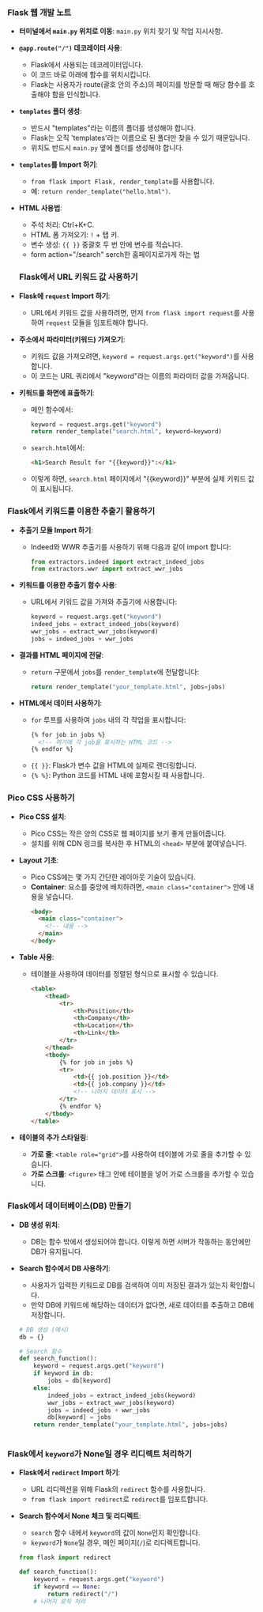 ### Flask 웹 개발 노트

- **터미널에서 `main.py` 위치로 이동**: 
  `main.py` 위치 찾기 및 작업 지시사항.

- **`@app.route("/")` 데코레이터 사용**: 
  - Flask에서 사용되는 데코레이터입니다.
  - 이 코드 바로 아래에 함수를 위치시킵니다.
  - Flask는 사용자가 route(괄호 안의 주소)의 페이지를 방문할 때 해당 함수를 호출해야 함을 인식합니다.

- **`templates` 폴더 생성**: 
  - 반드시 "templates"라는 이름의 폴더를 생성해야 합니다.
  - Flask는 오직 'templates'라는 이름으로 된 폴더만 찾을 수 있기 때문입니다.
  - 위치도 반드시 `main.py` 옆에 폴더를 생성해야 합니다.

- **`templates`를 Import 하기**: 
  - `from flask import Flask, render_template`를 사용합니다.
  - 예: `return render_template("hello.html")`.

- **HTML 사용법**: 
  - 주석 처리: Ctrl+K+C.
  - HTML 폼 가져오기: `!` + 탭 키.
  - 변수 생성: `{{ }}` 중괄호 두 번 안에 변수를 적습니다.
  - form action="/search" serch한 홈페이지로가게 하는 법

  ### Flask에서 URL 키워드 값 사용하기

- **Flask에 `request` Import 하기**:
  - URL에서 키워드 값을 사용하려면, 먼저 `from flask import request`를 사용하여 `request` 모듈을 임포트해야 합니다.

- **주소에서 파라미터(키워드) 가져오기**:
  - 키워드 값을 가져오려면, `keyword = request.args.get("keyword")`를 사용합니다.
  - 이 코드는 URL 쿼리에서 "keyword"라는 이름의 파라미터 값을 가져옵니다.

- **키워드를 화면에 표출하기**:
  - 메인 함수에서:
    ```python
    keyword = request.args.get("keyword")
    return render_template("search.html", keyword=keyword)
    ```
  - `search.html`에서:
    ```html
    <h1>Search Result for "{{keyword}}":</h1>
    ```
  - 이렇게 하면, `search.html` 페이지에서 "{{keyword}}" 부분에 실제 키워드 값이 표시됩니다.
### Flask에서 키워드를 이용한 추출기 활용하기

- **추출기 모듈 Import 하기**:
  - Indeed와 WWR 추출기를 사용하기 위해 다음과 같이 import 합니다:
    ```python
    from extractors.indeed import extract_indeed_jobs
    from extractors.wwr import extract_wwr_jobs
    ```

- **키워드를 이용한 추출기 함수 사용**:
  - URL에서 키워드 값을 가져와 추출기에 사용합니다:
    ```python
    keyword = request.args.get("keyword")
    indeed_jobs = extract_indeed_jobs(keyword)
    wwr_jobs = extract_wwr_jobs(keyword)
    jobs = indeed_jobs + wwr_jobs
    ```

- **결과를 HTML 페이지에 전달**:
  - `return` 구문에서 `jobs`를 `render_template`에 전달합니다:
    ```python
    return render_template("your_template.html", jobs=jobs)
    ```

- **HTML에서 데이터 사용하기**:
  - `for` 루프를 사용하여 `jobs` 내의 각 작업을 표시합니다:
    ```html
    {% for job in jobs %}
      <!-- 여기에 각 job을 표시하는 HTML 코드 -->
    {% endfor %}
    ```
  - `{{ }}`: Flask가 변수 값을 HTML에 실제로 렌더링합니다.
  - `{% %}`: Python 코드를 HTML 내에 포함시킬 때 사용합니다.

### Pico CSS 사용하기

- **Pico CSS 설치**:
  - Pico CSS는 작은 양의 CSS로 웹 페이지를 보기 좋게 만들어줍니다.
  - 설치를 위해 CDN 링크를 복사한 후 HTML의 `<head>` 부분에 붙여넣습니다.

- **Layout 기초**:
  - Pico CSS에는 몇 가지 간단한 레이아웃 기술이 있습니다.
  - **Container**: 요소를 중앙에 배치하려면, `<main class="container">` 안에 내용을 넣습니다.
    ```html
    <body>
      <main class="container">
        <!-- 내용 -->
      </main>
    </body>
    ```

- **Table 사용**:
  - 테이블을 사용하여 데이터를 정렬된 형식으로 표시할 수 있습니다.
    ```html
    <table>
        <thead>
            <tr>
                <th>Position</th>
                <th>Company</th>
                <th>Location</th>
                <th>Link</th>
            </tr>
        </thead>
        <tbody>
            {% for job in jobs %}
            <tr>
                <td>{{ job.position }}</td>
                <td>{{ job.company }}</td>
                <!-- 나머지 데이터 표시 -->
            </tr>
            {% endfor %}
        </tbody>
    </table>
    ```

- **테이블의 추가 스타일링**:
  - **가로 줄**: `<table role="grid">`를 사용하여 테이블에 가로 줄을 추가할 수 있습니다.
  - **가로 스크롤**: `<figure>` 태그 안에 테이블을 넣어 가로 스크롤을 추가할 수 있습니다.


### Flask에서 데이터베이스(DB) 만들기

- **DB 생성 위치**:
  - DB는 함수 밖에서 생성되어야 합니다. 이렇게 하면 서버가 작동하는 동안에만 DB가 유지됩니다.

- **Search 함수에서 DB 사용하기**:
  - 사용자가 입력한 키워드로 DB를 검색하여 이미 저장된 결과가 있는지 확인합니다.
  - 만약 DB에 키워드에 해당하는 데이터가 없다면, 새로 데이터를 추출하고 DB에 저장합니다.
  ```python
  # DB 생성 (예시)
  db = {}

  # Search 함수
  def search_function():
      keyword = request.args.get("keyword")
      if keyword in db:
          jobs = db[keyword]
      else:
          indeed_jobs = extract_indeed_jobs(keyword)
          wwr_jobs = extract_wwr_jobs(keyword)
          jobs = indeed_jobs + wwr_jobs
          db[keyword] = jobs
      return render_template("your_template.html", jobs=jobs)
      
### Flask에서 `keyword`가 None일 경우 리디렉트 처리하기

- **Flask에서 `redirect` Import 하기**:
  - URL 리디렉션을 위해 Flask의 `redirect` 함수를 사용합니다.
  - `from flask import redirect`로 `redirect`를 임포트합니다.

- **Search 함수에서 None 체크 및 리디렉트**:
  - `search` 함수 내에서 `keyword`의 값이 `None`인지 확인합니다.
  - `keyword`가 `None`일 경우, 메인 페이지(`/`)로 리디렉트합니다.
  ```python
  from flask import redirect

  def search_function():
      keyword = request.args.get("keyword")
      if keyword == None:
          return redirect("/")
      # 나머지 로직 처리
